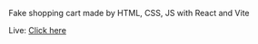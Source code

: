 Fake shopping cart made by HTML, CSS, JS with React and Vite <br>

Live: <a href="https://fake-shopping-cart-tau.vercel.app/cart">Click here</a>
